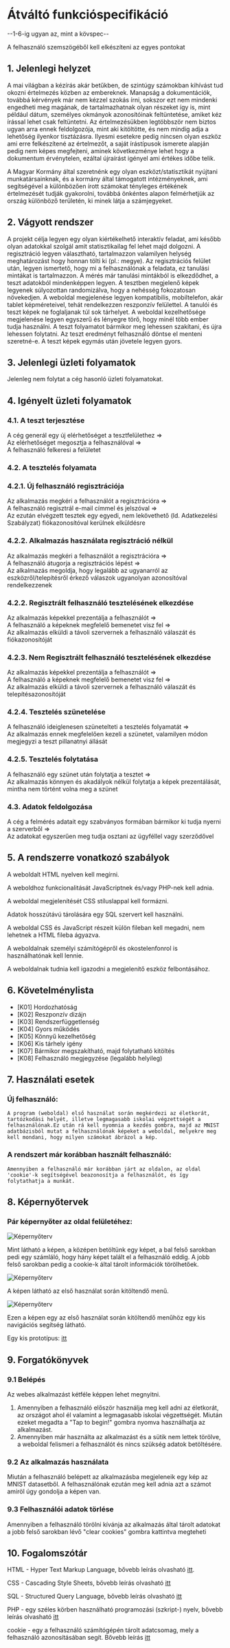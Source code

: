 # Átváltó funkcióspecifikáció

--1-6-ig ugyan az, mint a kövspec--

A felhasználó szemszögéből kell elkészíteni az egyes pontokat

## 1. Jelenlegi helyzet

A mai világban a kézírás akár betűkben, de szintúgy számokban kihívást tud okozni értelmezés közben az embereknek. 
Manapság a dokumentációk, továbbá kérvények már nem kézzel szokás írni, sokszor ezt nem mindenki engedheti meg magának, 
de tartalmazhatnak olyan részeket így is, mint például dátum, személyes okmányok azonosítóinak feltüntetése, amiket kéz írással lehet csak feltüntetni. 
Az értelmezésükben legtöbbször nem biztos ugyan arra ennek feldolgozója, mint aki kitöltötte, és nem mindig adja a lehetőség ilyenkor tisztázásra. 
Ilyesmi esetekre pedig nincsen olyan eszköz ami erre felkészítené az értelmezőt, a saját írástípusok ismerete alapján pedig nem képes megfejteni, aminek következménye lehet hogy a dokumentum érvénytelen, ezáltal újraírást igényel ami értékes időbe telik. 

A Magyar Kormány által szeretnénk egy olyan eszközt/statisztikát nyújtani munkatársainknak, és a kormány által támogatott intézményeknek, ami segítségével a különbözően írott számokat tényleges értékének értelmezését tudják gyakorolni, továbbá önkéntes alapon felmérhetjük az ország különböző területén, ki minek látja a számjegyeket.

## 2. Vágyott rendszer

A projekt célja legyen egy olyan kiértékelhető interaktív feladat, ami később olyan adatokkal szolgál amit statisztikailag fel lehet majd dolgozni. A regisztráció legyen választható, tartalmazzon valamilyen helység meghatározást hogy honnan tölti ki (pl.: megye). Az regisztrációs felület után, legyen ismertető, hogy mi a felhasználónak a feladata, ez tanulási mintákat is tartalmazzon. A mérés már tanulási mintákból is elkezdődhet, a teszt adatokból mindenképpen legyen. A tesztben megjelenő képek legyenek súlyozottan randomizálva, hogy a nehésség fokozatosan növekedjen. A weboldal megjelenése legyen kompatibilis, mobiltelefon, akár tablet képméreteivel, tehát rendelkezzen reszponzív felülettel. A tanulói és teszt képek ne foglaljanak túl sok tárhelyet. A weboldal kezelhetősége megjelenése legyen egyszerű  és lényegre törő, hogy minél több ember tudja használni. A teszt folyamatot bármikor meg lehessen szakítani, és újra lehessen folytatni. Az teszt eredményt felhasználó döntse el menteni szeretné-e. A teszt képek egymás után jövetele legyen gyors.

## 3. Jelenlegi üzleti folyamatok

Jelenleg nem folytat a cég hasonló üzleti folyamatokat.


## 4. Igényelt üzleti folyamatok
### 4.1. A teszt terjesztése
A cég generál egy új elérhetőséget a tesztfelülethez =>  
Az elérhetőséget megosztja a felhasználóval =>  
A felhasználó felkeresi a felületet
### 4.2. A tesztelés folyamata
### 4.2.1. Új felhasználó regisztrációja
Az alkalmazás megkéri a felhasználót a regisztrációra =>  
A felhasználó regisztrál e-mail címmel és jelszóval =>  
Az ezután elvégzett tesztek egy egyedi, nem lekövethető (ld. Adatkezelési Szabályzat) fiókazonosítóval kerülnek elküldésre
### 4.2.2. Alkalmazás használata regisztráció nélkül
Az alkalmazás megkéri a felhasználót a regisztrációra =>  
A felhasználó átugorja a regisztrációs lépést =>  
Az alkalmazás megoldja, hogy legalább az ugyanarról az eszközről/telepítésről érkező válaszok ugyanolyan azonosítóval rendelkezzenek
### 4.2.2. Regisztrált felhasználó tesztelésének elkezdése
Az alkalmazás képekkel prezentálja a felhasználót =>  
A felhasználó a képeknek megfelelő bemenetet visz fel =>  
Az alkalmazás elküldi a távoli szervernek a felhasználó válaszát és fiókazonosítóját
### 4.2.3. Nem Regisztrált felhasználó tesztelésének elkezdése
Az alkalmazás képekkel prezentálja a felhasználót =>  
A felhasználó a képeknek megfelelő bemenetet visz fel =>  
Az alkalmazás elküldi a távoli szervernek a felhasználó válaszát és telepítésazonosítóját
### 4.2.4. Tesztelés szünetelése
A felhasználó ideiglenesen szünetelteti a tesztelés folyamatát =>  
Az alkalmazás ennek megfelelően kezeli a szünetet, valamilyen módon megjegyzi a teszt pillanatnyi állását
### 4.2.5. Tesztelés folytatása
A felhasználó egy szünet után folytatja a tesztet =>  
Az alkalmazás könnyen és akadályok nélkül folytatja a képek prezentálását, mintha nem történt volna meg a szünet
### 4.3. Adatok feldolgozása
A cég a felmérés adatait egy szabványos formában bármikor ki tudja nyerni a szerverből =>  
Az adatokat egyszerűen meg tudja osztani az ügyféllel vagy szerződővel

## 5. A rendszerre vonatkozó szabályok

A weboldalt HTML nyelven kell megírni.

A weboldhoz funkcionalitását JavaScriptnek és/vagy PHP-nek kell adnia.

A weboldal megjelenítését CSS stíluslappal kell formázni.

Adatok hosszútávú tárolására egy SQL szervert kell használni.

A weboldal CSS és JavaScript részeit külön fileban kell megadni, nem lehetnek a HTML fileba ágyazva.

A weboldalnak személyi számítógépről és okostelenfonrol is használhatónak kell lennie.

A weboldalnak tudnia kell igazodni a megjelenítő eszköz felbontásához.

## 6. Követelménylista

* [K01] Hordozhatóság
* [K02] Reszponzív dizájn
* [K03] Rendszerfüggetlenség
* [K04] Gyors működés
* [K05] Könnyű kezelhetőség
* [K06] Kis tárhely igény
* [K07] Bármikor megszakítható, majd folytatható kitöltés
* [K08] Felhasználó megjegyzése (legalább helyileg)



## 7. Használati esetek

### Új felhasználó:

    A program (weboldal) első használat során megkérdezi az életkorát, tartózkodási helyét, illetve legmagasabb iskolai végzettségét a felhasználónak.Ez után rá kell nyomnia a kezdés gombra, majd az MNIST adatbázisból mutat a felhasználónak képeket a weboldal, melyekre meg kell mondani, hogy milyen számokat ábrázol a kép.


### A rendszert már korábban használt felhasználó:
    Amennyiben a felhasználó már korábban járt az oldalon, az oldal 'cookie'-k segítségével beazonosítja a felhasználót, és így folytathatja a munkát.




## 8. Képernyőtervek

### Pár képernyőter az oldal felületéhez:

![Képernyőterv](/images/képernyőterv1.png)

Mint látható a képen, a középen betöltünk egy képet, a bal felső sarokban pedi egy számláló, hogy hány képet talált el a felhasználó eddig. A jobb felső sarokban pedig a cookie-k által tárolt információk törölhetőek.

![Képernyőterv](/images/képernyőterv2.png)

A képen látható az első használat során kitöltendő menű.

![Képernyőterv](/images/képernyőterv3.png)

Ezen a képen egy az első használat során kitöltendő menűhöz egy kis navigációs segítség látható.

Egy kis prototípus: [itt](https://vikt0r.eu/mnist/)


## 9. Forgatókönyvek


### 9.1 Belépés
Az webes alkalmazást kétféle képpen lehet megnyitni. 
1. Amennyiben a felhasználó először használja meg kell adni az életkorát, az országot ahol él valamint a legmagasabb iskolai végzettségét. Miután ezeket megadta a "Tap to begin!" gombra nyomva használhatja az alkalmazást.
2. Amennyiben már használta az alkalmazást és a sütik nem lettek törölve, a weboldal felismeri a felhasználót és nincs szükség adatok betöltésére.

### 9.2 Az alkalmazás használata
Miután a felhasználó belépett az alkalmazásba megjeleneik egy kép az MNIST datasetből. A felhasználónak ezután meg kell adnia azt a számot amiröl úgy gondolja a képen van.

### 9.3 Felhasználói adatok törlése
Amennyiben a felhasználó törölni kívánja az alkalmazás által tárolt adatokat a jobb felső sarokban lévő "clear cookies" gombra kattintva megteheti

## 10. Fogalomszótár

HTML - Hyper Text Markup Language, bővebb leírás olvasható [itt](https://en.wikipedia.org/wiki/HTML).

CSS - Cascading Style Sheets, bővebb leírás olvasható [itt](https://en.wikipedia.org/wiki/CSS)

SQL - Structured Query Language, bővebb leírás olvasható [itt](https://en.wikipedia.org/wiki/SQL)

PHP - egy széles körben használható programozási (szkript-) nyelv, bővebb leírás olvasható [itt](https://en.wikipedia.org/wiki/PHP)

cookie - egy a felhasználó számítógépén tárolt adatcsomag, mely a felhasználó azonosításában segít. Bővebb leírás [itt](https://en.wikipedia.org/wiki/HTTP_cookie)